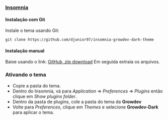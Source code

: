 ### [Insomnia](http://insomnia.rest)

#### Instalação com Git

Instale o tema usando Git:<br>

```
git clone https://github.com/djunior97/insomnia-growdev-dark-theme
```

#### Instalação manual

Baixe usando o link: [GitHub .zip download](https://github.com/djunior97/insomnia-growdev-dark-theme/archive/master.zip)
Em seguida extraia os arquivos.

### Ativando o tema

- Copie a pasta do tema.
- Dentro do Insomnia, vá para _Application_ => _Preferences_ => _Plugins_ então clique em _Show plugins folder_.
- Dentro da pasta de plugins, cole a pasta do tema da **Growdev**
- Volte para _Preferences_, clique em _Themes_ e selecione **Growdev-Dark** para aplicar o tema.
